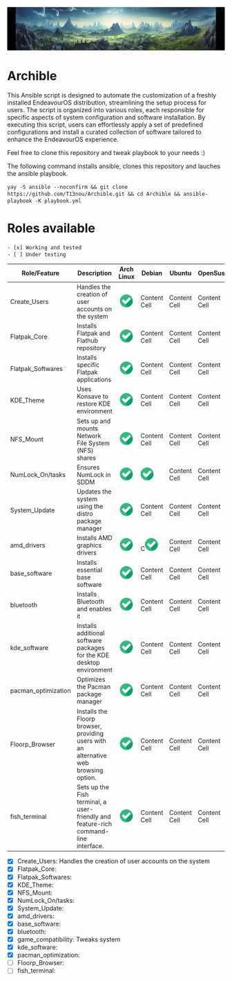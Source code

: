 <img src=https://github.com/T13nou/Archible/blob/main/images/t13nou_Arch_Linux_Terraforming_Ansible_with_text_Archible_930879c2-0545-4c05-9996-286f5f4f803d.png width="1000" height="100">

# Archible

This Ansible script is designed to automate the customization of a freshly installed EndeavourOS distribution, streamlining the setup process for users. The script is organized into various roles, each responsible for specific aspects of system configuration and software installation. By executing this script, users can effortlessly apply a set of predefined configurations and install a curated collection of software tailored to enhance the EndeavourOS experience.

Feel free to clone this repository and tweak playbook to your needs :)

The following command installs ansible, clones this repository and lauches the ansible playbook.

```
yay -S ansible --noconfirm && git clone https://github.com/T13nou/Archible.git && cd Archible && ansible-playbook -K playbook.yml
```

# Roles available

```
- [x] Working and tested
- [ ] Under testing
```

| Role/Feature  | Description | Arch Linux | Debian | Ubuntu | OpenSuse |
| ------------- | ------------- |      :---:       | ------------- | ------------- | ------------- |
| Create_Users  | Handles the creation of user accounts on the system  | <img src=/images/checked.png width="30" height="30">  | Content Cell  | Content Cell  | Content Cell  |
| Flatpak_Core  | Installs Flatpak and Flathub repository  | <img src=/images/checked.png width="30" height="30">  | Content Cell  | Content Cell  | Content Cell  |
| Flatpak_Softwares  | Installs specific Flatpak applications | <img src=/images/checked.png width="30" height="30">  | Content Cell  | Content Cell  | Content Cell  |
| KDE_Theme  | Uses Konsave to restore KDE environment | <img src=/images/checked.png width="30" height="30"> | Content Cell  | Content Cell  | Content Cell  |
| NFS_Mount  | Sets up and mounts Network File System (NFS) shares | <img src=/images/checked.png width="30" height="30"> | Content Cell  | Content Cell  | Content Cell  |
| NumLock_On/tasks  | Ensures NumLock in SDDM | <img src=/images/checked.png width="30" height="30"> | <img src=/images/checked.png width="30" height="30"> | Content Cell  | Content Cell  |
| System_Update | Updates the system using the distro package manager | <img src=/images/checked.png width="30" height="30"> | Content Cell  | Content Cell  | Content Cell  |
| amd_drivers | Installs AMD graphics drivers | <img src=/images/checked.png width="30" height="30"> | C<img src=/images/checked.png width="30" height="30"> | Content Cell  | Content Cell  |
| base_software | Installs essential base software | <img src=/images/checked.png width="30" height="30"> | Content Cell  | Content Cell  | Content Cell  |
| bluetooth | Installs Bluetooth and enables it | <img src=/images/checked.png width="30" height="30"> | Content Cell  | Content Cell  | Content Cell  |
| kde_software | Installs additional software packages for the KDE desktop environment | <img src=/images/checked.png width="30" height="30"> | Content Cell  | Content Cell  | Content Cell  |
| pacman_optimization | Optimizes the Pacman package manager | <img src=/images/checked.png width="30" height="30"> | Content Cell  | Content Cell  | Content Cell  |
| Floorp_Browser | Installs the Floorp browser, providing users with an alternative web browsing option. | <img src=/images/checked.png width="30" height="30"> | Content Cell  | Content Cell  | Content Cell  |
| fish_terminal | Sets up the Fish terminal, a user-friendly and feature-rich command-line interface. | <img src=/images/checked.png width="30" height="30"> | Content Cell  | Content Cell  | Content Cell  |


- [x] Create_Users: Handles the creation of user accounts on the system
- [x] Flatpak_Core: 
- [x] Flatpak_Softwares: 
- [x] KDE_Theme: 
- [x] NFS_Mount: 
- [x] NumLock_On/tasks: 
- [x] System_Update: 
- [x] amd_drivers: 
- [x] base_software: 
- [x] bluetooth: 
- [x] game_compatibility: Tweaks system
- [x] kde_software: 
- [x] pacman_optimization: 
- [ ] Floorp_Browser: 
- [ ] fish_terminal: 
